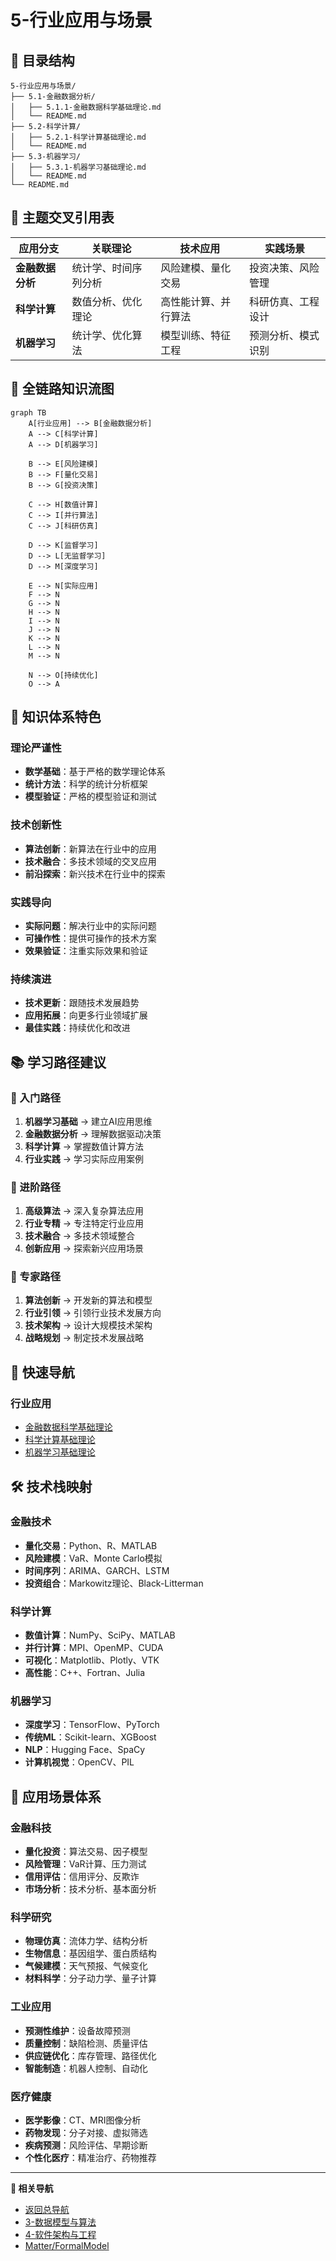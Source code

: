 # 5-行业应用与场景

## 📁 目录结构

```
5-行业应用与场景/
├── 5.1-金融数据分析/
│   ├── 5.1.1-金融数据科学基础理论.md
│   └── README.md
├── 5.2-科学计算/
│   ├── 5.2.1-科学计算基础理论.md
│   └── README.md
├── 5.3-机器学习/
│   ├── 5.3.1-机器学习基础理论.md
│   └── README.md
└── README.md
```

## 🔗 主题交叉引用表

| 应用分支 | 关联理论 | 技术应用 | 实践场景 |
|---------|---------|---------|---------|
| **金融数据分析** | 统计学、时间序列分析 | 风险建模、量化交易 | 投资决策、风险管理 |
| **科学计算** | 数值分析、优化理论 | 高性能计算、并行算法 | 科研仿真、工程设计 |
| **机器学习** | 统计学、优化算法 | 模型训练、特征工程 | 预测分析、模式识别 |

## 🔄 全链路知识流图

```mermaid
graph TB
    A[行业应用] --> B[金融数据分析]
    A --> C[科学计算]
    A --> D[机器学习]
    
    B --> E[风险建模]
    B --> F[量化交易]
    B --> G[投资决策]
    
    C --> H[数值计算]
    C --> I[并行算法]
    C --> J[科研仿真]
    
    D --> K[监督学习]
    D --> L[无监督学习]
    D --> M[深度学习]
    
    E --> N[实际应用]
    F --> N
    G --> N
    H --> N
    I --> N
    J --> N
    K --> N
    L --> N
    M --> N
    
    N --> O[持续优化]
    O --> A
```

## 🎯 知识体系特色

### 理论严谨性
- **数学基础**：基于严格的数学理论体系
- **统计方法**：科学的统计分析框架
- **模型验证**：严格的模型验证和测试

### 技术创新性
- **算法创新**：新算法在行业中的应用
- **技术融合**：多技术领域的交叉应用
- **前沿探索**：新兴技术在行业中的探索

### 实践导向
- **实际问题**：解决行业中的实际问题
- **可操作性**：提供可操作的技术方案
- **效果验证**：注重实际效果和验证

### 持续演进
- **技术更新**：跟随技术发展趋势
- **应用拓展**：向更多行业领域扩展
- **最佳实践**：持续优化和改进

## 📚 学习路径建议

### 🚀 入门路径
1. **机器学习基础** → 建立AI应用思维
2. **金融数据分析** → 理解数据驱动决策
3. **科学计算** → 掌握数值计算方法
4. **行业实践** → 学习实际应用案例

### 🔄 进阶路径
1. **高级算法** → 深入复杂算法应用
2. **行业专精** → 专注特定行业应用
3. **技术融合** → 多技术领域整合
4. **创新应用** → 探索新兴应用场景

### 🎯 专家路径
1. **算法创新** → 开发新的算法和模型
2. **行业引领** → 引领行业技术发展方向
3. **技术架构** → 设计大规模技术架构
4. **战略规划** → 制定技术发展战略

## 🚀 快速导航

### 行业应用
- [金融数据科学基础理论](5.1-金融数据分析/5.1.1-金融数据科学基础理论.md)
- [科学计算基础理论](5.2-科学计算/5.2.1-科学计算基础理论.md)
- [机器学习基础理论](5.3-机器学习/5.3.1-机器学习基础理论.md)

## 🛠️ 技术栈映射

### 金融技术
- **量化交易**：Python、R、MATLAB
- **风险建模**：VaR、Monte Carlo模拟
- **时间序列**：ARIMA、GARCH、LSTM
- **投资组合**：Markowitz理论、Black-Litterman

### 科学计算
- **数值计算**：NumPy、SciPy、MATLAB
- **并行计算**：MPI、OpenMP、CUDA
- **可视化**：Matplotlib、Plotly、VTK
- **高性能**：C++、Fortran、Julia

### 机器学习
- **深度学习**：TensorFlow、PyTorch
- **传统ML**：Scikit-learn、XGBoost
- **NLP**：Hugging Face、SpaCy
- **计算机视觉**：OpenCV、PIL

## 🎯 应用场景体系

### 金融科技
- **量化投资**：算法交易、因子模型
- **风险管理**：VaR计算、压力测试
- **信用评估**：信用评分、反欺诈
- **市场分析**：技术分析、基本面分析

### 科学研究
- **物理仿真**：流体力学、结构分析
- **生物信息**：基因组学、蛋白质结构
- **气候建模**：天气预报、气候变化
- **材料科学**：分子动力学、量子计算

### 工业应用
- **预测性维护**：设备故障预测
- **质量控制**：缺陷检测、质量评估
- **供应链优化**：库存管理、路径优化
- **智能制造**：机器人控制、自动化

### 医疗健康
- **医学影像**：CT、MRI图像分析
- **药物发现**：分子对接、虚拟筛选
- **疾病预测**：风险评估、早期诊断
- **个性化医疗**：精准治疗、药物推荐

---

**📖 相关导航**
- [返回总导航](../README.md)
- [3-数据模型与算法](../3-数据模型与算法/README.md)
- [4-软件架构与工程](../4-软件架构与工程/README.md)
- [Matter/FormalModel](../Matter/FormalModel/)
